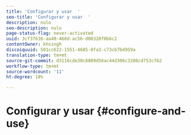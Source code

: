 ```yaml
---
title: 'Configurar y usar  '
seo-title: 'Configurar y usar  '
description: nulo
seo-description: nulo
page-status-flag: never-activated
uuid: 3cf37616-aa40-468d-ac56-d08320f0b6c2
contentOwner: khsingh
discoiquuid: 501cc622-1551-4685-8fa3-c73cb7bd959a
translation-type: tm+mt
source-git-commit: d3116cde30c8809d56ac44d306c3208cd753cf62
workflow-type: tm+mt
source-wordcount: '11'
ht-degree: 18%

---
```



# Configurar y usar {#configure-and-use}

